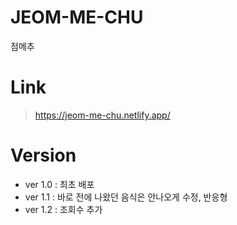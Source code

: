 # JEOM-ME-CHU
점메추

# Link
> https://jeom-me-chu.netlify.app/

# Version
- ver 1.0 : 최초 배포
- ver 1.1 : 바로 전에 나왔던 음식은 안나오게 수정, 반응형
- ver 1.2 : 조회수 추가
